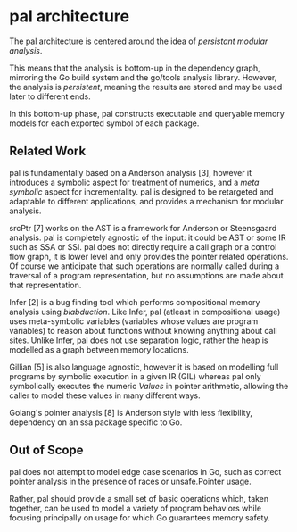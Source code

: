 # pal architecture

The pal architecture is centered around the idea of  _persistant modular analysis_.

This means that the analysis is bottom-up in the dependency graph, mirroring the Go build system and the go/tools analysis library.  However, the
analysis is _persistent_, meaning the results are stored and may be used later to different ends.  

In this bottom-up phase, pal constructs executable and queryable memory models for each exported symbol of each package. 

 
## Related Work

pal is fundamentally based on a Anderson analysis [3], however it introduces a
symbolic aspect for treatment of numerics, and a _meta symbolic_ aspect for
incrementality.  pal is designed to be retargeted and adaptable to different
applications, and provides a mechanism for modular analysis.

srcPtr [7] works on the AST is a framework for Anderson or Steensgaard analysis.
pal is completely agnostic of the input: it could be AST or some IR such as
SSA or SSI.  pal does not directly require a call graph or a control flow graph,
it is lower level and only provides the pointer related operations.  Of course
we anticipate that such operations are normally called during a traversal of a 
program representation, but no assumptions are made about that representation.

Infer [2] is a bug finding tool which performs compositional memory analysis 
using _biabduction_.  Like Infer, pal (atleast in compositional usage) uses
meta-symbolic variables (variables whose values are program variables) to 
reason about functions without knowing anything about call sites.  Unlike Infer, 
pal does not use separation logic, rather the heap is modelled as a graph
between memory locations. 

Gillian [5] is also language agnostic, however it is based on modelling full
programs by symbolic execution in a given IR (GIL) whereas pal only
symbolically executes the numeric _Values_ in pointer arithmetic, allowing the
caller to model these values in many different ways.

Golang's pointer analysis [8] is Anderson style with less flexibility,
dependency on an ssa package specific to Go.

## Out of Scope

pal does not attempt to model edge case scenarios in Go, such as
correct pointer analysis in the presence of races or unsafe.Pointer usage.

Rather, pal should provide a small set of basic operations which, taken together,
can be used to model a variety of program behaviors while focusing principally
on usage for which Go guarantees memory safety. 